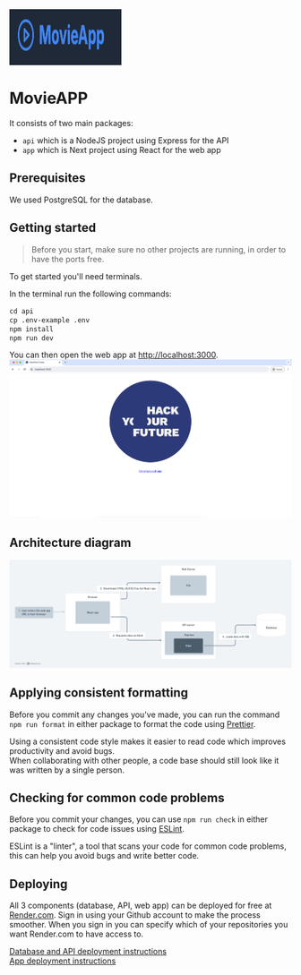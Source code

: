 <img src="https://github.com/l0rians/groupApp/blob/main/Screenshot%202025-02-02%20at%2022.42.58.png" alt="image" width="200px" height="100px">

# MovieAPP


It consists of two main packages:

- `api` which is a NodeJS project using Express for the API
- `app` which is Next project using React for the web app


## Prerequisites

We used PostgreSQL for the database.

## Getting started

> Before you start, make sure no other projects are running, in order to have the ports free.

To get started you'll need terminals.

In the  terminal run the following commands:

```
cd api
cp .env-example .env
npm install
npm run dev
```



You can then open the web app at [http://localhost:3000](http://localhost:3000).
![Testing the app with a browser](./images/app_test.png)


 






                                    
   


          

     
   




## Architecture diagram

![Architecture](./images/architecture.png)

## Applying consistent formatting

Before you commit any changes you've made, you can run the command `npm run format` in either package to format the code using [Prettier](https://prettier.io/).

Using a consistent code style makes it easier to read code which improves productivity and avoid bugs.  
When collaborating with other people, a code base should still look like it was written by a single person.

## Checking for common code problems

Before you commit your changes, you can use `npm run check` in either package to check for code issues using [ESLint](https://eslint.org/).

ESLint is a "linter", a tool that scans your code for common code problems, this can help you avoid bugs and write better code.

## Deploying

All 3 components (database, API, web app) can be deployed for free at [Render.com](https://render.com).
Sign in using your Github account to make the process smoother.
When you sign in you can specify which of your repositories you want Render.com to have access to.

[Database and API deployment instructions](./api/README.md#deploying)  
[App deployment instructions](./app/README.md#deploying-a-static-web-app)
